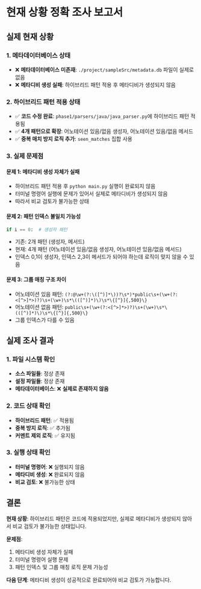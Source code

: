 # 현재 상황 정확 조사 보고서

## 실제 현재 상황

### 1. 메타데이터베이스 상태
- ❌ **메타데이터베이스 미존재**: `./project/sampleSrc/metadata.db` 파일이 실제로 없음
- ❌ **메타디비 생성 실패**: 하이브리드 패턴 적용 후 메타디비가 생성되지 않음

### 2. 하이브리드 패턴 적용 상태
- ✅ **코드 수정 완료**: `phase1/parsers/java/java_parser.py`에 하이브리드 패턴 적용됨
- ✅ **4개 패턴으로 확장**: 어노테이션 있음/없음 생성자, 어노테이션 있음/없음 메서드
- ✅ **중복 매치 방지 로직 추가**: `seen_matches` 집합 사용

### 3. 실제 문제점

#### 문제 1: 메타디비 생성 자체가 실패
- 하이브리드 패턴 적용 후 `python main.py` 실행이 완료되지 않음
- 터미널 명령어 실행에 문제가 있어서 실제로 메타디비가 생성되지 않음
- 따라서 비교 검토가 불가능한 상태

#### 문제 2: 패턴 인덱스 불일치 가능성
```python
if i == 0:  # 생성자 패턴
```
- 기존: 2개 패턴 (생성자, 메서드)
- 현재: 4개 패턴 (어노테이션 있음/없음 생성자, 어노테이션 있음/없음 메서드)
- 인덱스 0,1이 생성자, 인덱스 2,3이 메서드가 되어야 하는데 로직이 맞지 않을 수 있음

#### 문제 3: 그룹 매칭 구조 차이
- 어노테이션 있음 패턴: `(?:@\w+(?:\([^)]*\))?\s*)*public\s+(\w+(?:<[^>]*>)?)\s+(\w+)\s*\(([^)]*)\)\s*\{[^}]{,500}\}`
- 어노테이션 없음 패턴: `public\s+(\w+(?:<[^>]*>)?)\s+(\w+)\s*\(([^)]*)\)\s*\{[^}]{,500}\}`
- 그룹 인덱스가 다를 수 있음

## 실제 조사 결과

### 1. 파일 시스템 확인
- **소스 파일들**: 정상 존재
- **설정 파일들**: 정상 존재  
- **메타데이터베이스**: ❌ **실제로 존재하지 않음**

### 2. 코드 상태 확인
- **하이브리드 패턴**: ✅ 적용됨
- **중복 방지 로직**: ✅ 추가됨
- **커멘트 제외 로직**: ✅ 유지됨

### 3. 실행 상태 확인
- **터미널 명령어**: ❌ 실행되지 않음
- **메타디비 생성**: ❌ 완료되지 않음
- **비교 검토**: ❌ 불가능한 상태

## 결론

**현재 상황**: 하이브리드 패턴은 코드에 적용되었지만, 실제로 메타디비가 생성되지 않아서 비교 검토가 불가능한 상태입니다.

**문제점**:
1. 메타디비 생성 자체가 실패
2. 터미널 명령어 실행 문제
3. 패턴 인덱스 및 그룹 매칭 로직 문제 가능성

**다음 단계**: 메타디비 생성이 성공적으로 완료되어야 비교 검토가 가능합니다.
